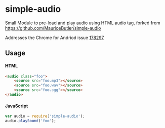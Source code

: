 # simple-audio

Small Module to pre-load and play audio using HTML audio tag, forked from https://github.com/MauriceButler/simple-audio

Addresses the Chrome for Andriod issue [178297](https://code.google.com/p/chromium/issues/detail?id=178297)

## Usage

#### HTML

``` html
<audio class="foo">
    <source src="foo.mp3"></source>
    <source src="foo.wav"></source>
    <source src="foo.ogg"></source>
</audio>
```

#### JavaScript

``` javascript
var audio = require('simple-audio');
audio.playSound('foo');
```

